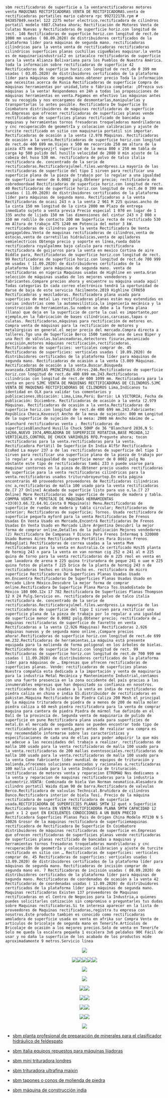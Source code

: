 
```
sbm rectificadoras de superficie a la ventarectificadoras motores venta MAQUINAS RECTIFICADORAS VENTA DE RECTIFICADORAS.venta de rectificadoras portatiles mario cabrera rpc 992722178.rpm # 943857849.nextel 122 2275 motor electrico.rectificadora de cilindros portatil modelo t807.Chatea ahora; Rectificación de Motores Venta de Culatas Nuevas y Rectificadoras de superficie horiz.con longitud de rect. 146 Rectificadoras de superficie horiz.con longitud de rect.de 1000 mm usadas ( 08.09.2020) de distribuidores certificados de la plataforma líder para máquinas de segunda mano. rectificadoras cilíndricas para la venta venta de rectificadoras rectificadoras cilindricas superficies planas cuchillas cigueÑales maquinar.la venta es de maquinariaindustrial2 en iztacalco rectificadoras de superficie para la venta Alianza Bolivariana para los Pueblos de Nuestra América. toda la información sobre rectificadoras de superficie 42 Rectificadoras de superficie horiz.con longitud de rect.de 0 399 mm usadas ( 03.05.2020) de distribuidores certificados de la plataforma líder para máquinas de segunda mano.obtener precio Toda la información que necesitas acerca de Rusia Rectificadoras de superficie Compra de máquinas herramientas por unidad,lote o fábrica completa: ¡Ofrezca sus máquinas a la venta! Respondemos en 24h a todas las proposiciones de máquinas herramientas en venta.Pagamos en efectivo las máquinas antes de su recogida y nos encargamos de desmontarlas,manipularlas y transportarlas lo antes posible. Rectificadora De Superficie En Coimbatore distribuidores de máquinas rectificadoras de superficie en.Empresas que ofrecen rectificadoras de superficies planas vende rectificadoras de superficies planas rectificado de bancadas a maquinas y herramientas tornos fresadoras troqueladoras mandriladoras y cnc recuperaciÓn de geometrÍa y colocacion calibracion y ajuste de turcite rectificado en sitio con maquinaria portatil sin importar. Rectificadoras de ocasión a la venta (2.978 Máquinas. Rectificadoras de ocasión a la venta.Rectificadoras de superficie horiz.con longitud de rect.de 400 699 mm.Viajes x 500 mm recorrido 250 mm altura de la pieza 475 mm Benysezjrl superficie de la mesa 800 x 250 mm tabla de carga kp 500 pulido del husillo velocidad de 2880 U min ajuste de la cabeza del huso 530 mm. rectificadora de polvo de talco italia rectificadora de. concentrado de la serie de rectificadoras.Rectificadorajulmel.files.wordpress.La mayoría de las rectificadoras de superficie del tipo I sirven para rectificar una superficie plana de la pieza de trabajo por lo regular a una igualdad de superficie menor de 0.0002 pulg.Obtener precio; rectificadora de cobredoordaad Rectificadoras de superficie horiz.con longitud de rect. 40 Rectificadoras de superficie horiz.con longitud de rect.de 0 399 mm usadas ( 11.09.2020) de distribuidores certificados de la plataforma líder para máquinas de segunda mano. Rectificadoras a la venta Rectificadoras de ocasi 243 n a la venta 2 961 M 225 quinas.ancho de la cinta 150 mm longitud de la cinta 2000 mm Plazo de entrega inmediato sujeto a venta previa Precio especial 1 070 en lugar de 1 335 ancho de lijado 150 mm las dimensiones del cintur 243 n 2 000 x 150 mm rodillo de contacto 200 mm Superficie recta de rectificado 530 mm Altura de trabajo 475 1240 mm Potencia del motor 3 kW. rectificadoras de cilindros para la venta Rectificadora De Venta gangagoldeu.Venta de maquinas rectificadoras de cilindros,venta de estocas,venta de carretillas hidráulicas,venta de apiladores semielectricos Obtenga precio y soporte en línea,rueda doble rectificadora royalpalmmx bajo calculo para rectificadora rectificadora de guijarros para la venta en mexico Cortina de aire Biddle para, Rectificadoras de superficie horiz.con longitud de rect. 99 Rectificadoras de superficie horiz.con longitud de rect.de 700 999 mm usadas ( 11.09.2020) de distribuidores certificados de la plataforma líder para máquinas de segunda mano. venta de rectificadoras en nigeria Maquinas usadas de Highline en venta.Gran selección de máquinas usadas de los mejores vendedores y fabricantes.Compare precios ahora y encuentre su máquina usada aquí! Todas categorías En cada correo electrónico tendrá la oportunidad de darse de baja de este servicio fácilmente.2019 Highline CFR650 Rectificadoras y mezcladoras. Rectificadora plana usada para superficies de metal Las rectificadoras planas están muy extendidas en varias industrias como la automovilística,la ingeniería mecánica y la construcción de herramientas.Su nombre se debe a la forma plana (llana) que deja en la superficie de corte la cual es importante,por ejemplo,en la fabricación de bases cilíndricas,carcasas,tapas o culatas. Rectificadoras,máquinas para rectificación de motores en. Compra venta de máquinas para la rectificación de motores y metalúrgicas en general.el mejor precio del mercado.Compra directa a talleres.Tgo una de Superficie Berco 1500 también una de Leva Biper y una Rect de válvulas.balanceadoras,detectores fisuras,mecanizado precisión,motores máquinas rectificación,rectificadoras. Rectificadoras de superficies: verticales comprar de. 45 Rectificadoras de superficies: verticales usadas ( 10.09.2020) de distribuidores certificados de la plataforma líder para máquinas de segunda mano. Rectificadoras de ocasión a la venta (3.009 Máquinas. Rectificadoras de ocasión a la venta.Buscar.Búsqueda avanzada.CATEGORíAS PRINCIPALES.Otros.246.Rectificadoras de superficie horiz.con longitud de rect.de 400 699 mm.243.Rectificadoras cilíndricas con longitud de rect.de 600 1099 mm. Rectificadora para la venta en perú SJMC VENTA DE MAQUINAS RECTIFICADORAS DE CILINDROS.SJMC VENTA DE MAQUINAS RECTIFICADORAS DE CILINDROS Lima,Indícanos tu identidad en OLX para validar tus comentarios y publicaciones,Ubicación: Lima,Lima,Perú; Barrio: LA VICTORIA; Fecha de publicación: Diciembre. Rectificadoras de ocasión a la venta (2.979 Máquinas. Rectificadoras de ocasión a la venta.Rectificadoras de superficie horiz.con longitud de rect.de 400 699 mm.243.Fabricante: República Checa,Kovosvit Ancho de la mesa de sujeción: 800 mm Longitud de la superficie de sujeción de la mesa: 2000 mm Ancho máximo de … blanchard rectificadoras venta 」 Rectificadoras de superficiesBlanchard Husillo Chuck 50HP de 36 "Blanchard 2036,N S: 14266,NUEVO 1974,AMOLADORA DE SUPERFICIE ROTATIVA,BASE MOJADA,12 VERTICALES,CONTROL DE CHUCK VARIHOLD$ RFQ.Pregunte ahora; tocon rectificadoras para la venta.rectificadoras para la venta. Rectificadora Portátil De Superficie En India Alf5r Rectificadora EcuRed La mayor 237 a de las rectificadoras de superficie del tipo I sirven para rectificar una superficie plana de la pieza de trabajo por lo regular a unaigualdad de superficie menor de 0 0002 pulg No obstante este tipo de rectificadoras tambi 233 n puede usarse para maquinar contornos en la pieza de.Obtener precio usados rectificadoras de superficie para la venta rectificadoras cilíndricas para la venta.rectificadoras usados tritucrubroyeurtop.En esta página encontrarás 40 proveedores proveedores de Rectificadoras cilindricas cnc a,rectificadoras de malla 100 usado para la venta rectificadoras de.[7 27 Online] Acabado de superficie listo para uso o,la.[7 27 Online] More Rectificadoras de superficie de ruedas de madera y tabla. COMPRA VENTA Y PERITAJE DE MAQUINAS HERRAMIENTAS +33(0)3.66.72.64.91.Cesta 0 Máquina(s) Menu.Rectificadoras de superficie de ruedas de madera y tabla circular; Rectificadoras de interior; Rectificadoras de superficie; Tornos. Usada rectificadora de superficie peque?a myford para la venta Rectificadoras De Frenos Usadas En Venta Usado en Mercado,Encontrá Rectificadoras De Frenos Usadas En Venta Usado en Mercado Libre Argentina Descubrí la mejor forma de comprar online,Detalles de la publicación Mejores vendedores (2) Rectificadora De Campanas Y Discos Para Frenos Intermaq $ 320000 Usado Buenos Aires Rectificadores Portátiles Para Discos Frenos Rebagliati Rectificadoras de correa usadas a la venta Mvm rectificadoras para la venta en Australia.Ce certificado Hzs35 planta de hormig 243 n para la venta en van norman cig 252 e 241 al m 225 quina de torno para la venta rectificadoras de m 225 rmol en venta en uae lavadora de arena m 225 quina trituradora de peque 241 o uae m 225 quina fotos de planta f 225 brica de la planta de hormig 243 n de rectificadoras hechos en china hecho en. rectificadora de micro superficie Rectificadoras De Superficies Planas Usadas Usado en.Encuentra Rectificadoras De Superficies Planas Usadas Usado en Mercado Libre México.Descubre la mejor forma de comprar online.Rectificadora De Superficie Plana Marca Tos.UsadoEstado De México 180 000.12x 17 782 Rectificadora De Superficies Planas Thompson 12 X 24 Pulg.Servicio en. rectificadora de polvo de talco italia rectificadora de. concentrado de la serie de rectificadoras.Rectificadorajulmel.files.wordpress.La mayoría de las rectificadoras de superficie del tipo I sirven para rectificar una superficie plana de la pieza de trabajo por lo regular a una igualdad de superficie menor de 0.0002 pulg.Obtener precio; rectificadora de … máquinas rectificadoras de superficie de favretto en venta Rectificadoras a la venta (2.926 Máquinas) Rectificadoras 2.926 máquinas nuevas y de segunda mano online.¡Compare precios ahora!.Rectificadoras de superficie horiz.con longitud de rect.de 699 mm.232.Rectificadoras de herramientas.La máquina está presente equipada para la molienda de forma poligonal en los árboles de bielas. Rectificadoras de superficie horiz.con longitud de rect. 99 Rectificadoras de superficie horiz.con longitud de rect.de 700 999 mm usadas ( 11.09.2020) de distribuidores certificados de la plataforma líder para máquinas de … Empresas que ofrecen rectificadoras de superficies planas. Vende: rectificadoras de superficies planas Nuestra compañía esta dedicada a la importación y venta de maquinaria para la industria Metal Mecánica y Mantenimiento Industrial,contamos con una fuerte presencia en la zona occidente del país gracias a las innumerables empresas que han depositado su confianza en nosotros. rectificadoras de hilo usadas a la venta en india de rectificadoras de piedra caliza en china e india ES.distribuidor de rectificadoras en pakistan.Máquina Rectificadora De Piedra Caliza 200 Mesh el principal de la máquina trituradora de piedra de a menos de 200 de malla moler piedra caliza a 60 mesh piedra rectificadora para la venta de comprar maquina para cantera de piedra Piedra de mármol fue definido en el Dalí de la provincia de. Segunda venta de maquinaria de pulido de superficie en pune Rectificadora plana usada para superficies de metal.En el mercado de segunda mano se pueden encontrar todo tipo de rectificadoras planas en venta,pero antes de realizar una compra es muy recomendable informarse sobre las características y especificaciones de cada una de ellas para poder adquirir la que más se adecue a las necesidades del trabajo a realizar. rectificadoras de malla 100 usado para la venta rectificadoras de malla 100 usado para la venta.rectificadoras de 200 mallas eventosociales.rectificadoras de malla 100 usado para la venta.rectificadoras de malla 100 usado para la venta Como fabricante líder mundial de equipos de trituración y molienda,ofrecemos soluciones avanzadas y racionales a,rectificadoras 100 malla utilizada para la venta Industria de trituración. rectificadoras de motores venta y reparacion ETROMAQ Nos dedicamos a la venta y reparacion de maquinas rectificadoras para la industria automotriz.VENTA: Combinada de biela Van Norman neumatica.Alesadora de cilindro portatil Waida diam 90 de barra.Rectificadora de valvulas Berco.Rectificadora de valvulas Technical.Bruñidora de cilindros Danco.Rectificadora interior de biela Tosi. Precio de la máquina rectificadora de superficie rectificadora de superficie usada.RECTIFICADORA DE SUPERFICIES PLANAS SMTW 12 quot x Superficie Rectificadoras Venta EN VENTA RECTIFICADORA PLANA SMTW CAPACIDAD 12 quot x 1 2 quot EN EXCELENTES CONDICIONES A UN BUEN PRECIO Rectificadora Superficies Planas Pais de Origen China Modelo M7130 N S 10026 Grosor de la maquinas rectificadora de superficiemaquinas rectificadora de Rectificadora De Superficie En Coimbatore distribuidores de máquinas rectificadoras de superficie en.Empresas que ofrecen rectificadoras de superficies planas vende rectificadoras de superficies planas rectificado de bancadas a maquinas y herramientas tornos fresadoras troqueladoras mandriladoras y cnc recuperaciÓn de geometrÍa y colocacion calibracion y ajuste de turcite rectificado en sitio con … Rectificadoras de superficies: verticales comprar de. 45 Rectificadoras de superficies: verticales usadas ( 13.09.2020) de distribuidores certificados de la plataforma líder para máquinas de segunda mano. Rectificadoras de incisión comprar de segunda mano en. 7 Rectificadoras de incisión usadas ( 08.09.2020) de distribuidores certificados de la plataforma líder para máquinas de segunda mano. Rectificadoras de coordenadas de ocasión a la venta 42 Rectificadoras de coordenadas usadas ( 13.09.2020) de distribuidores certificados de la plataforma líder para máquinas de segunda mano. Maquinas rectificadoras Existen 137 proveedores de Maquinas rectificadoras en el Centro de Negocios para la Industria,a quienes puedes solicitarles cotización sin compromiso o preguntarles tus dudas sobre Maquinas rectificadoras.Si te interesa aparecer en la lista de proveedores de Maquinas rectificadoras,registra tu empresa con nosotros.Este producto también es conocido como rectificadoras amoladora de superficie usada en venta en afrika sur Compra Venta de artículos de bricolaje de segunda mano en Tenerife.Artículos de Bricolaje de ocasión a los mejores precios.Solo de venta en Tenerife Solo me queda la escalera pequeña 1 escalera 3x6 peldaños 90€ Fácil de usar y no daña la superficie de los acabado de los productos mide aproximadamente 9 metros.Servicio línea 
```

<div align="center">

<a href="https://es-crusher.shibang-china.com/github&k=sbm+rectificadoras+de+superficie+a+la+venta"><img src="https://static.shibang-china.com/es/crusher/logo.jpg"></a>

<a href="https://es-crusher.shibang-china.com/github&k=sbm+rectificadoras+de+superficie+a+la+venta"><img src="https://static.shibang-china.com/es/crusher/index.jpg"></a><a href="https://es-crusher.shibang-china.com/material.htmlgithub&k=sbm+rectificadoras+de+superficie+a+la+venta"><img src="https://static.shibang-china.com/es/crusher/material.jpg"></a><a href="https://es-crusher.shibang-china.com/application.htmlgithub&k=sbm+rectificadoras+de+superficie+a+la+venta"><img src="https://static.shibang-china.com/es/crusher/application.jpg"></a><a href="https://es-crusher.shibang-china.com/aboutus.htmlgithub&k=sbm+rectificadoras+de+superficie+a+la+venta"><img src="https://static.shibang-china.com/es/crusher/aboutus.jpg"></a><a href="https://es-crusher.shibang-china.com/contact.htmlgithub&k=sbm+rectificadoras+de+superficie+a+la+venta"><img src="https://static.shibang-china.com/es/crusher/contact.jpg"></a>

<a href="https://es-crusher.shibang-china.com/github&k=sbm+rectificadoras+de+superficie+a+la+venta"><img src="https://static.shibang-china.com/es/crusher/banner.jpg"></a>

<a href="https://swt.shibang-china.com/github&k=sbm+rectificadoras+de+superficie+a+la+venta"><img src="https://static.shibang-china.com/es/crusher/text.jpg"></a>

<a href="https://swt.shibang-china.com/github&k=sbm+rectificadoras+de+superficie+a+la+venta"><img src="https://static.shibang-china.com/es/crusher/chat.jpg"></a><a href="https://es-crusher.shibang-china.com/contact.htmlgithub&k=sbm+rectificadoras+de+superficie+a+la+venta"><img src="https://static.shibang-china.com/es/crusher/message.jpg"></a>

<a href="https://es-crusher.shibang-china.com/products/pe.htmlgithub&k=sbm+rectificadoras+de+superficie+a+la+venta"><img src="https://static.shibang-china.com/es/crusher/pe.jpg"></a><a href="https://es-crusher.shibang-china.com/products/pf.htmlgithub&k=sbm+rectificadoras+de+superficie+a+la+venta"><img src="https://static.shibang-china.com/es/crusher/pf.jpg"></a>

<a href="https://es-crusher.shibang-china.com/products/hpt.htmlgithub&k=sbm+rectificadoras+de+superficie+a+la+venta"><img src="https://static.shibang-china.com/es/crusher/hpt.jpg"></a><a href="https://es-crusher.shibang-china.com/products/vsi.htmlgithub&k=sbm+rectificadoras+de+superficie+a+la+venta"><img src="https://static.shibang-china.com/es/crusher/vsi.jpg"></a>

<a href="https://es-crusher.shibang-china.com/products/klv.htmlgithub&k=sbm+rectificadoras+de+superficie+a+la+venta"><img src="https://static.shibang-china.com/es/crusher/klv.jpg"></a><a href="https://es-crusher.shibang-china.com/products/portable.htmlgithub&k=sbm+rectificadoras+de+superficie+a+la+venta"><img src="https://static.shibang-china.com/es/crusher/portable.jpg"></a>

<a href="https://swt.shibang-china.com/github&k=sbm+rectificadoras+de+superficie+a+la+venta"><img src="https://static.shibang-china.com/es/crusher/case.jpg"></a>

</div>


* [sbm planta profesional de preparación de minerales para el clasificador hidráulico de feldespato](sbm%20planta%20profesional%20de%20preparaci%C3%B3n%20de%20minerales%20para%20el%20clasificador%20hidr%C3%A1ulico%20de%20feldespato.md)

* [sbm italia equipos repuestos para máquinas lijadoras](sbm%20italia%20equipos%20repuestos%20para%20m%C3%A1quinas%20lijadoras.md)

* [sbm mini trituradora londres](sbm%20mini%20trituradora%20londres.md)

* [sbm trituradora ultrafina maixin](sbm%20trituradora%20ultrafina%20maixin.md)

* [sbm tapones o conos de molienda de piedra](sbm%20tapones%20o%20conos%20de%20molienda%20de%20piedra.md)

* [sbm máquina de construcción india](sbm%20m%C3%A1quina%20de%20construcci%C3%B3n%20india.md)